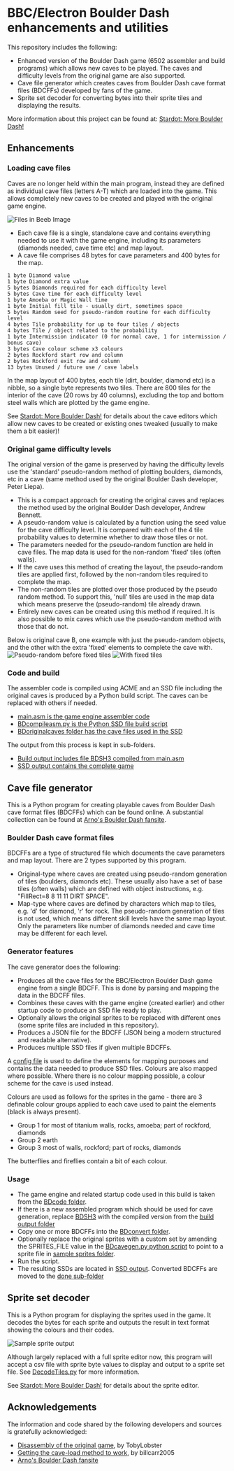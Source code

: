 # BBC/Electron Boulder Dash enhancements and utilities

This repository includes the following:
- Enhanced version of the Boulder Dash game (6502 assembler and build programs) which allows new caves to be played. The caves and difficulty levels from the original game are also supported.
- Cave file generator which creates caves from Boulder Dash cave format files (BDCFFs) developed by fans of the game.
- Sprite set decoder for converting bytes into their sprite tiles and displaying the results.

More information about this project can be found at: [Stardot: More Boulder Dash!](https://stardot.org.uk/forums/viewtopic.php?t=28372)

## Enhancements

### Loading cave files
Caves are no longer held within the main program, instead they are defined as individual cave files (letters A-T) which are loaded into the game. This allows completely new caves to be created and played with the original game engine.

![Files in Beeb Image](./docs/game-files.png)

- Each cave file is a single, standalone cave and contains everything needed to use it with the game engine, including its parameters (diamonds needed, cave time etc) and map layout.
- A cave file comprises 48 bytes for cave parameters and 400 bytes for the map.

```cave parameters
1 byte Diamond value
1 byte Diamond extra value
5 bytes Diamonds required for each difficulty level
5 bytes Cave time for each difficulty level
1 byte Amoeba or Magic Wall time
1 byte Initial fill tile - usually dirt, sometimes space
5 bytes Random seed for pseudo-random routine for each difficulty level
4 bytes Tile probability for up to four tiles / objects
4 bytes Tile / object related to the probability
1 byte Intermission indicator (0 for normal cave, 1 for intermission / bonus cave)
3 bytes Cave colour scheme x3 colours
2 bytes Rockford start row and column
2 bytes Rockford exit row and column
13 bytes Unused / future use / cave labels
```

In the map layout of 400 bytes, each tile (dirt, boulder, diamond etc) is a nibble, so a single byte represents two tiles. There are 800 tiles for the interior of the cave (20 rows by 40 columns), excluding the top and bottom steel walls which are plotted by the game engine.

See [Stardot: More Boulder Dash!](https://stardot.org.uk/forums/viewtopic.php?t=28372) for details about the cave editors which allow new caves to be created or existing ones tweaked (usually to make them a bit easier)!

### Original game difficulty levels
The original version of the game is preserved by having the difficulty levels use the 'standard' pseudo-random method of plotting boulders, diamonds, etc in a cave (same method used by the original Boulder Dash developer, Peter Liepa).

- This is a compact approach for creating the original caves and replaces the method used by the original Boulder Dash developer, Andrew Bennett.
- A pseudo-random value is calculated by a function using the seed value for the cave difficulty level. It is compared with each of the 4 tile probability values to determine whether to draw those tiles or not.
- The parameters needed for the pseudo-random function are held in cave files. The map data is used for the non-random 'fixed' tiles (often walls).
- If the cave uses this method of creating the layout, the pseudo-random tiles are applied first, followed by the non-random tiles required to complete the map.
- The non-random tiles are plotted over those produced by the pseudo random method. To support this, 'null' tiles are used in the map data which means preserve the (pseudo-random) tile already drawn.
- Entirely new caves can be created using this method if required. It is also possible to mix caves which use the pseudo-random method with those that do not.

Below is original cave B, one example with just the pseudo-random objects, and the other with the extra 'fixed' elements to complete the cave with.
![Pseudo-random before fixed tiles](./docs/pseudo-random-before.png)
![With fixed tiles](./docs/pseudo-random-after.png)

### Code and build
The assembler code is compiled using ACME and an SSD file including the original caves is produced by a Python build script. The caves can be replaced with others if needed.
- [main.asm is the game engine assembler code](./asm/main.asm)
- [BDcompileasm.py is the Python SSD file build script](./BDcompileasm.py)
- [BDoriginalcaves folder has the cave files used in the SSD](./BDoriginalcaves/)

The output from this process is kept in sub-folders.
- [Build output includes file BDSH3 compiled from main.asm](./output/build/)
- [SSD output contains the complete game](./output/ssd)


## Cave file generator
This is a Python program for creating playable caves from Boulder Dash cave format files (BDCFFs) which can be found online. A substantial collection can be found at [Arno's Boulder Dash fansite](https://www.boulder-dash.nl/).

### Boulder Dash cave format files
BDCFFs are a type of structured file which documents the cave parameters and map layout. There are 2 types supported by this program.
- Original-type where caves are created using pseudo-random generation of tiles (boulders, diamonds etc). These usually also have a set of base tiles (often walls) which are defined with object instructions, e.g. "FillRect=8 8 11 11 DIRT SPACE".
- Map-type where caves are defined by characters which map to tiles, e.g. 'd' for diamond, 'r' for rock. The pseudo-random generation of tiles is not used, which means different skill levels have the same map layout. Only the parameters like number of diamonds needed and cave time may be different for each level.

### Generator features
The cave generator does the following:
- Produces all the cave files for the BBC/Electron Boulder Dash game engine from a single BDCFF. This is done by parsing and mapping the data in the BDCFF files.
- Combines these caves with the game engine (created earlier) and other startup code to produce an SSD file ready to play.
- Optionally allows the original sprites to be replaced with different ones (some sprite files are included in this repository).
- Produces a JSON file for the BDCFF (JSON being a modern structured and readable alternative).
- Produces multiple SSD files if given multiple BDCFFs.

A [config file](./config/config.json) is used to define the elements for mapping purposes and contains the data needed to produce SSD files. Colours are also mapped where possible. Where there is no colour mapping possible, a colour scheme for the cave is used instead.

Colours are used as follows for the sprites in the game - there are 3 definable colour groups applied to each cave used to paint the elements (black is always present).
-  Group 1 for most of titanium walls, rocks, amoeba; part of rockford, diamonds
-  Group 2 earth
-  Group 3 most of walls, rockford; part of rocks, diamonds

The butterflies and fireflies contain a bit of each colour.

### Usage
- The game engine and related startup code used in this build is taken from the [BDcode folder](./BDcode/).
- If there is a new assembled program which should be used for cave generation, replace [BDSH3](./BDcode/BDSH3) with the compiled version from the [build output folder](./output/build/)
- Copy one or more BDCFFs into the [BDconvert folder](./BDconvert/).
- Optionally replace the original sprites with a custom set by amending the SPRITES_FILE value in the [BDcavegen.py python script](./BDcavegen.py) to point to a sprite file in [sample sprites folder](./BDsprites/). 
- Run the script.
- The resulting SSDs are located in [SSD output](./output/ssd). Converted BDCFFs are moved to the [done sub-folder](./BDconvert/done/)


## Sprite set decoder
This is a Python program for displaying the sprites used in the game. It decodes the bytes for each sprite and outputs the result in text format showing the colours and their codes.

![Sample sprite output](./docs/sample-sprite.png)

Although largely replaced with a full sprite editor now, this program will accept a csv file with sprite byte values to display and output to a sprite set file. See [DecodeTiles.py](./DecodeTiles.py) for more information.

See [Stardot: More Boulder Dash!](https://stardot.org.uk/forums/viewtopic.php?t=28372) for details about the sprite editor.


## Acknowledgements
The information and code shared by the following developers and sources is gratefully acknowledged:

- [Disassembly of the original game](https://github.com/TobyLobster/Boulderdash), by TobyLobster
- [Getting the cave-load method to work](https://stardot.org.uk/forums/viewtopic.php?t=28372), by billcarr2005
- [Arno's Boulder Dash fansite](https://www.boulder-dash.nl/)

